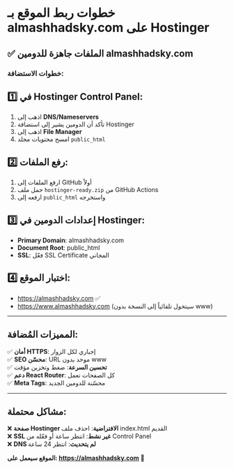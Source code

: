# خطوات ربط الموقع بـ almashhadsky.com على Hostinger

## ✅ الملفات جاهزة للدومين almashhadsky.com

### خطوات الاستضافة:

## 1️⃣ في Hostinger Control Panel:
1. اذهب إلى **DNS/Nameservers**
2. تأكد أن الدومين يشير إلى استضافة Hostinger
3. اذهب إلى **File Manager**
4. امسح محتويات مجلد `public_html`

## 2️⃣ رفع الملفات:
1. ارفع الملفات إلى GitHub أولاً
2. حمل ملف `hostinger-ready.zip` من GitHub Actions
3. ارفعه إلى `public_html` واستخرجه

## 3️⃣ إعدادات الدومين في Hostinger:
- **Primary Domain**: almashhadsky.com
- **Document Root**: public_html
- **SSL**: فعّل SSL Certificate المجاني

## 4️⃣ اختبار الموقع:
- https://almashhadsky.com ✅
- https://www.almashhadsky.com (سيتحول تلقائياً إلى النسخة بدون www)

---

## المميزات المُضافة:
✅ **أمان HTTPS**: إجباري لكل الزوار  
✅ **SEO محسّن**: URL موحد بدون www  
✅ **تحسين السرعة**: ضغط وتخزين مؤقت  
✅ **دعم React Router**: كل الصفحات تعمل  
✅ **Meta Tags**: محسّنة للدومين الجديد  

---

## مشاكل محتملة:
❌ **صفحة Hostinger الافتراضية**: احذف ملف index.html القديم  
❌ **SSL غير نشط**: انتظر ساعة أو فعّله من Control Panel  
❌ **DNS لم يتحديث**: انتظر 24 ساعة  

**الموقع سيعمل على: https://almashhadsky.com 🚀**